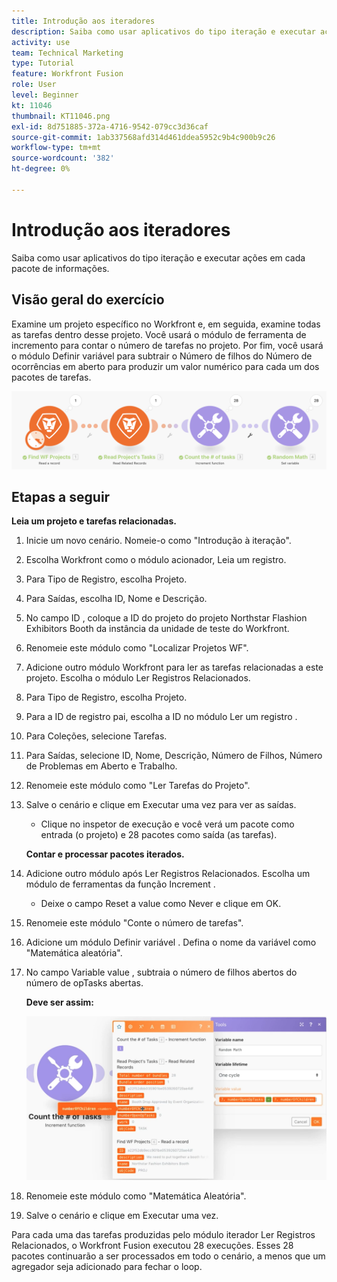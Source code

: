 ```yaml
---
title: Introdução aos iteradores
description: Saiba como usar aplicativos do tipo iteração e executar ações em cada pacote de informações.
activity: use
team: Technical Marketing
type: Tutorial
feature: Workfront Fusion
role: User
level: Beginner
kt: 11046
thumbnail: KT11046.png
exl-id: 8d751885-372a-4716-9542-079cc3d36caf
source-git-commit: 1ab337568afd314d461ddea5952c9b4c900b9c26
workflow-type: tm+mt
source-wordcount: '382'
ht-degree: 0%

---
```


# Introdução aos iteradores

Saiba como usar aplicativos do tipo iteração e executar ações em cada pacote de informações.

## Visão geral do exercício

Examine um projeto específico no Workfront e, em seguida, examine todas as tarefas dentro desse projeto. Você usará o módulo de ferramenta de incremento para contar o número de tarefas no projeto. Por fim, você usará o módulo Definir variável para subtrair o Número de filhos do Número de ocorrências em aberto para produzir um valor numérico para cada um dos pacotes de tarefas.

![Introdução aos iteradores Imagem 1](../12-exercises/assets/introduction-to-iterators-walkthrough-1.png)

## Etapas a seguir

**Leia um projeto e tarefas relacionadas.**

1. Inicie um novo cenário. Nomeie-o como &quot;Introdução à iteração&quot;.
1. Escolha Workfront como o módulo acionador, Leia um registro.
1. Para Tipo de Registro, escolha Projeto.
1. Para Saídas, escolha ID, Nome e Descrição.
1. No campo ID , coloque a ID do projeto do projeto Northstar Flashion Exhibitors Booth da instância da unidade de teste do Workfront.
1. Renomeie este módulo como &quot;Localizar Projetos WF&quot;.
1. Adicione outro módulo Workfront para ler as tarefas relacionadas a este projeto. Escolha o módulo Ler Registros Relacionados.
1. Para Tipo de Registro, escolha Projeto.
1. Para a ID de registro pai, escolha a ID no módulo Ler um registro .
1. Para Coleções, selecione Tarefas.
1. Para Saídas, selecione ID, Nome, Descrição, Número de Filhos, Número de Problemas em Aberto e Trabalho.
1. Renomeie este módulo como &quot;Ler Tarefas do Projeto&quot;.
1. Salve o cenário e clique em Executar uma vez para ver as saídas.

   + Clique no inspetor de execução e você verá um pacote como entrada (o projeto) e 28 pacotes como saída (as tarefas).

   **Contar e processar pacotes iterados.**

1. Adicione outro módulo após Ler Registros Relacionados. Escolha um módulo de ferramentas da função Increment .

   + Deixe o campo Reset a value como Never e clique em OK.

1. Renomeie este módulo &quot;Conte o número de tarefas&quot;.
1. Adicione um módulo Definir variável . Defina o nome da variável como &quot;Matemática aleatória&quot;.
1. No campo Variable value , subtraia o número de filhos abertos do número de opTasks abertas.

   **Deve ser assim:**

   ![Introdução aos iteradores Imagem 2](../12-exercises/assets/introduction-to-iterators-walkthrough-2.png)

1. Renomeie este módulo como &quot;Matemática Aleatória&quot;.
1. Salve o cenário e clique em Executar uma vez.

Para cada uma das tarefas produzidas pelo módulo iterador Ler Registros Relacionados, o Workfront Fusion executou 28 execuções. Esses 28 pacotes continuarão a ser processados em todo o cenário, a menos que um agregador seja adicionado para fechar o loop.
